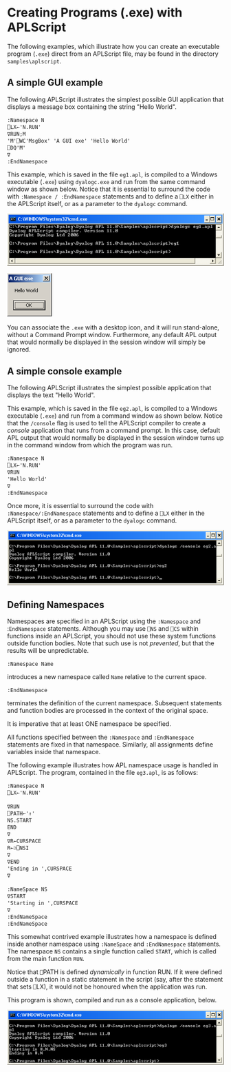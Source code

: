 <h1 class="heading"><span class="name">Creating Programs (.exe) with APLScript</span></h1>

The following examples, which illustrate how you can create an executable program (`.exe`) direct from an APLScript file, may be found in the directory `samples\aplscript`.

## A simple GUI example

The following APLScript illustrates the simplest possible GUI application that displays a message box containing the string "Hello World".
```apl
:Namespace N
⎕LX←'N.RUN' 
∇RUN;M 
'M'⎕WC'MsgBox' 'A GUI exe' 'Hello World'
⎕DQ'M' 
∇ 
:EndNamespace
```

This example, which is saved in the file `eg1.apl`, is compiled to a Windows executable (`.exe`) using `dyalogc.exe` and run from the same command window as shown below. Notice that it is essential to surround the code with `:Namespace / :EndNamespace` statements and to define a `⎕LX` either in the APLScript itself, or as a parameter to the `dyalogc` command.

![](../img/aplscript1.png)

![](../img/aplscript2.png)

You can associate the `.exe` with a desktop icon, and it will run stand-alone, without a Command Prompt window. Furthermore, any default APL output that would normally be displayed in the session window will simply be ignored.

## A simple console example

The following APLScript illustrates the simplest possible application that displays the text "Hello World".

This example, which is saved in the file `eg2.apl`, is compiled to a Windows executable (`.exe`) and run from a command window as shown below. Notice that the `/console` flag is used to tell the APLScript compiler to create a *console* application that runs from a command prompt. In this case, default APL output that would normally be displayed in the session window turns up in the command window from which the program was run.
```apl
:Namespace N
⎕LX←'N.RUN'
∇RUN
'Hello World'
∇
:EndNamespace
```

Once more, it is essential to surround the code with `:Namespace/:EndNamespace` statements and to define a `⎕LX` either in the APLScript itself, or as a parameter to the `dyalogc` command.

![](../img/aplscript3.png)

## Defining Namespaces

Namespaces are specified in an APLScript using the `:Namespace` and :`EndNamespace` statements. Although you may use `⎕NS` and `⎕CS` within functions inside an APLScript, you should not use these system functions outside function bodies. Note that such use is not *prevented*, but that the results will be unpredictable.
```apl
:Namespace Name
```

introduces a new namespace called `Name` relative to the current space.
```apl
:EndNamespace
```

terminates the definition of the current namespace. Subsequent statements and function bodies are processed in the context of the original space.

It is imperative that at least ONE namespace be specified.

All functions specified between the `:Namespace` and `:EndNamespace` statements are fixed in that namespace. Similarly, all assignments define variables inside that namespace.

The following example illustrates how APL namespace usage is handled in APLScript. The program, contained in the file `eg3.apl`, is as follows:
```apl
:Namespace N
⎕LX←'N.RUN'
 
∇RUN
⎕PATH←'↑'
NS.START
END
∇
∇R←CURSPACE
R←⊃⎕NSI
∇
∇END
'Ending in ',CURSPACE
∇
 
:NameSpace NS
∇START
'Starting in ',CURSPACE
∇
:EndNameSpace
:EndNameSpace
```

This somewhat contrived example illustrates how a namespace is defined inside another namespace using `:NameSpace` and `:EndNamespace` statements. The namespace `NS` contains a single function called `START`, which is called from the main function `RUN`.

Notice that `⎕`PATH is defined *dynamically* in function RUN. If it were defined outside a function in a static statement in the script (say, after the statement that sets `⎕`LX), it would not be honoured when the application was run.

This program is shown, compiled and run as a console application, below.

![](../img/aplscript4.png)

